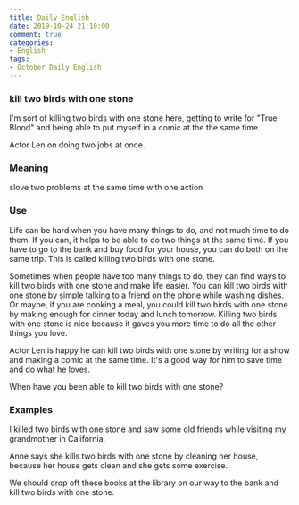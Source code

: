 ```yaml
---
title: Daily English
date: 2019-10-24 21:10:00
comment: true
categories:
- English
tags:
- October Daily English
---
```


### kill two birds with one stone
I'm sort of killing two birds with one stone here, getting to write for "True Blood" and being able to put myself in a comic at the the same time.

Actor Len on doing two jobs at once.

### Meaning
slove two problems at the same time with one action

### Use
Life can be hard when you have many things to do, and not much time to do them. If you can, it helps to be able to do two things at the same time. If you have to go to the bank and buy food for your house, you can do both on the same trip. This is called killing two birds with one stone.

Sometimes when people have too many things to do, they can find ways to kill two birds with one stone and make life easier. You can kill two birds with one stone by simple talking to a friend on the phone while washing dishes. Or maybe, if you are cooking a meal, you could kill two birds with one stone by making enough for dinner today and lunch tomorrow. Killing two birds with one stone is nice because it gaves you more time to do all the other things you love.

Actor Len is happy he can kill two birds with one stone by writing for a show and making a comic at the same time. It's a good way for him to save time and do what he loves.

When have you been able to kill two birds with one stone?

### Examples
I killed two birds with one stone and saw some old friends while visiting my grandmother in California.

Anne says she kills two birds with one stone by cleaning her house, because her house gets clean and she gets some exercise.

We should drop off these books at the library on our way to the bank and kill two birds with one stone.